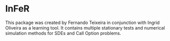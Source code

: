 # InFeR

This package was created by Fernando Teixeira in conjunction with Ingrid Oliveira as a learning tool. It contains multiple stationary tests and numerical simulation methods for SDEs and Call Option problems.
